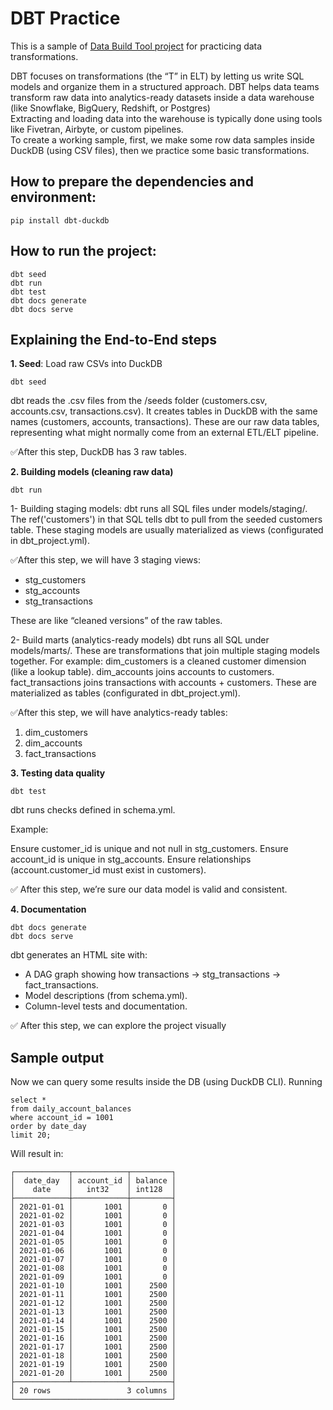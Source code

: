 # DBT Practice
This is a sample of [Data Build Tool project](https://github.com/dbt-labs/dbt-core) for practicing data transformations.

DBT focuses on transformations (the “T” in ELT) by letting us write SQL models and organize them in a structured approach.
DBT helps data teams transform raw data into analytics-ready datasets inside a data warehouse (like Snowflake, BigQuery, Redshift, or Postgres) </br>
Extracting and loading data into the warehouse is typically done using tools like Fivetran, Airbyte, or custom pipelines.</br>
To create a working sample, first, we make some row data samples inside DuckDB (using CSV files), then we practice some basic transformations.

## How to prepare the dependencies and environment:
    pip install dbt-duckdb

## How to run the project:
    dbt seed
    dbt run
    dbt test    
    dbt docs generate
    dbt docs serve

## Explaining the End-to-End steps
**1. Seed**: Load raw CSVs into DuckDB 

    dbt seed

dbt reads the .csv files from the /seeds folder (customers.csv, accounts.csv, transactions.csv).
It creates tables in DuckDB with the same names (customers, accounts, transactions).
These are our raw data tables, representing what might normally come from an external ETL/ELT pipeline.

✅After this step, DuckDB has 3 raw tables.

**2. Building models (cleaning raw data)**

    dbt run
1- Building staging models: dbt runs all SQL files under models/staging/.
The ref('customers') in that SQL tells dbt to pull from the seeded customers table.
These staging models are usually materialized as views (configurated in dbt_project.yml).

✅After this step, we will have 3 staging views:
- stg_customers
- stg_accounts
- stg_transactions

These are like “cleaned versions” of the raw tables.

2- Build marts (analytics-ready models)
dbt runs all SQL under models/marts/.
These are transformations that join multiple staging models together.
For example:
dim_customers is a cleaned customer dimension (like a lookup table).
dim_accounts joins accounts to customers.
fact_transactions joins transactions with accounts + customers.
These are materialized as tables (configurated in dbt_project.yml). 

✅After this step, we will have analytics-ready tables:
1. dim_customers 
2. dim_accounts
3. fact_transactions


**3. Testing data quality**

    dbt test
dbt runs checks defined in schema.yml.

Example:

Ensure customer_id is unique and not null in stg_customers.
Ensure account_id is unique in stg_accounts.
Ensure relationships (account.customer_id must exist in customers).

✅ After this step, we’re sure our data model is valid and consistent.

**4. Documentation**

    dbt docs generate 
    dbt docs serve

dbt generates an HTML site with:

- A DAG graph showing how transactions → stg_transactions → fact_transactions.
- Model descriptions (from schema.yml).
- Column-level tests and documentation.

✅ After this step, we can explore the project visually

## Sample output
Now we can query some results inside the DB (using DuckDB CLI). <be>
Running

    select *
    from daily_account_balances
    where account_id = 1001
    order by date_day
    limit 20;

Will result in:

    ┌────────────┬────────────┬─────────┐
    │  date_day  │ account_id │ balance │
    │    date    │   int32    │ int128  │
    ├────────────┼────────────┼─────────┤
    │ 2021-01-01 │       1001 │       0 │
    │ 2021-01-02 │       1001 │       0 │
    │ 2021-01-03 │       1001 │       0 │
    │ 2021-01-04 │       1001 │       0 │
    │ 2021-01-05 │       1001 │       0 │
    │ 2021-01-06 │       1001 │       0 │
    │ 2021-01-07 │       1001 │       0 │
    │ 2021-01-08 │       1001 │       0 │
    │ 2021-01-09 │       1001 │       0 │
    │ 2021-01-10 │       1001 │    2500 │
    │ 2021-01-11 │       1001 │    2500 │
    │ 2021-01-12 │       1001 │    2500 │
    │ 2021-01-13 │       1001 │    2500 │
    │ 2021-01-14 │       1001 │    2500 │
    │ 2021-01-15 │       1001 │    2500 │
    │ 2021-01-16 │       1001 │    2500 │
    │ 2021-01-17 │       1001 │    2500 │
    │ 2021-01-18 │       1001 │    2500 │
    │ 2021-01-19 │       1001 │    2500 │
    │ 2021-01-20 │       1001 │    2500 │
    ├────────────┴────────────┴─────────┤
    │ 20 rows                 3 columns │
    └───────────────────────────────────┘
